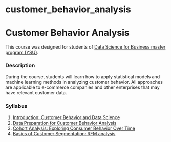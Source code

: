 # customer_behavior_analysis

# Customer Behavior Analysis

This course was designed for students of [Data Science for Business master program (YSU)](https://armdsforb.wordpress.com/).

### Description

During the course, students will learn how to apply statistical models and machine learning methods in analyzing customer behavior. All approaches are applicable to e-commerce companies and other enterprises that may have relevant customer data.


### Syllabus 

1. [Introduction: Customer Behavior and Data Science](https://github.com/LilitYolyan/customer_behavior_analysis/blob/master/Week_1_Introduction_Customer_Behavior.md)
2. [Data Preparation for Customer Behavior Analysis](https://github.com/LilitYolyan/customer_behavior_analysis/blob/master/Week_2_Data_Preparation_and_EDA.ipynb)
3. [Cohort Analysis: Exploring Consumer Behavior Over Time](https://github.com/LilitYolyan/customer_behavior_analysis/blob/master/Week_3_Cohort_Analysis.ipynb) 
4. [Basics of Customer Segmentation: RFM analysis](https://github.com/LilitYolyan/customer_behavior_analysis/blob/master/Week_4_Basics_of_Segmentation_RFM.ipynb)



